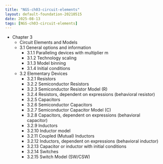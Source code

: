 ```yaml
---
title: "NGS-ch03-circuit-elements"
layout: default-foundation-20210515
date: 2025-08-13
tags: [NGS-ch03-circuit-elements]
---
```


- Chapter 3  
  - Circuit Elements and Models  
  - 3.1 General options and information  
    - 3.1.1 Paralleling devices with multiplier m  
    - 3.1.2 Technology scaling  
    - 3.1.3 Model binning  
    - 3.1.4 Initial conditions  
  - 3.2 Elementary Devices  
    - 3.2.1 Resistors  
    - 3.2.2 Semiconductor Resistors  
    - 3.2.3 Semiconductor Resistor Model (R)  
    - 3.2.4 Resistors, dependent on expressions (behavioral resistor)  
    - 3.2.5 Capacitors  
    - 3.2.6 Semiconductor Capacitors  
    - 3.2.7 Semiconductor Capacitor Model (C)  
    - 3.2.8 Capacitors, dependent on expressions (behavioral capacitor)  
    - 3.2.9 Inductors  
    - 3.2.10 Inductor model  
    - 3.2.11 Coupled (Mutual) Inductors  
    - 3.2.12 Inductors, dependent on expressions (behavioral inductor)  
    - 3.2.13 Capacitor or inductor with initial conditions  
    - 3.2.14 Switches  
    - 3.2.15 Switch Model (SW/CSW)
